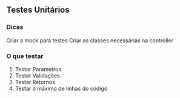 ## Testes Unitários

### Dicas
Criar a mock para testes
Criar as classes necessárias na controller

### O que testar
1. Testar Parametros 
2. Testar Validações
3. Testar Retornos
4. Testar o máximo de linhas do código
